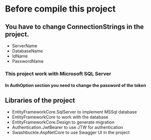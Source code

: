 # Before compile this project
## You have to change ConnectionStrings in the project.
- ServerName
- DatabaseName
- IdName
- PasswordName

### This project work with Microsoft SQL Server

#### In AuthOption section you need to change the password of the token

## Libraries of the project
- EntityFrameworkCore.SqlServer to implement MSSql database
- EntityFrameworkCore to work with the database
- EntityFrameworkCore.Design to generate migration
- Authentication.JwtBearer to use JTW for authentication
- Swashbuckle.AspNetCore to use Swagger UI in the project
